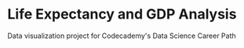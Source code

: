 # Life Expectancy and GDP Analysis
 Data visualization project for Codecademy's Data Science Career Path
